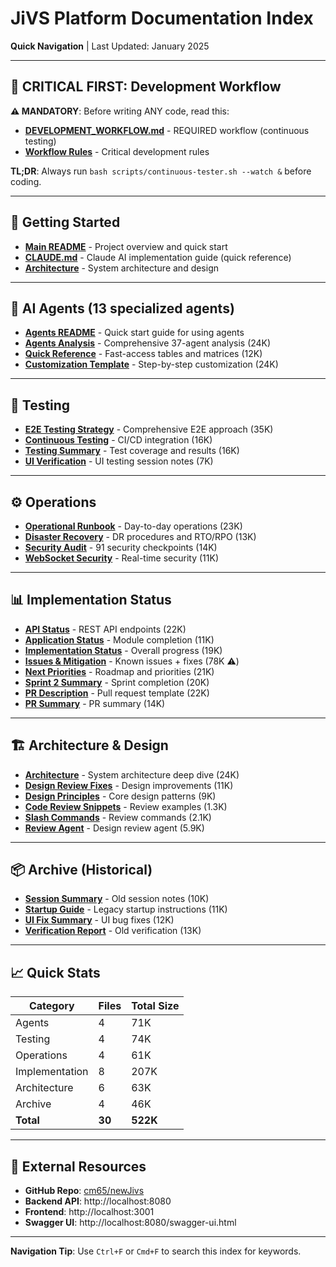 # JiVS Platform Documentation Index

**Quick Navigation** | Last Updated: January 2025

---

## 🚨 CRITICAL FIRST: Development Workflow

**⚠️ MANDATORY**: Before writing ANY code, read this:
- **[DEVELOPMENT_WORKFLOW.md](../DEVELOPMENT_WORKFLOW.md)** - REQUIRED workflow (continuous testing)
- **[Workflow Rules](.claude/WORKFLOW_RULES.md)** - Critical development rules

**TL;DR**: Always run `bash scripts/continuous-tester.sh --watch &` before coding.

---

## 📖 Getting Started

- **[Main README](../README.md)** - Project overview and quick start
- **[CLAUDE.md](../CLAUDE.md)** - Claude AI implementation guide (quick reference)
- **[Architecture](architecture/ARCHITECTURE.md)** - System architecture and design

---

## 🤖 AI Agents (13 specialized agents)

- **[Agents README](agents/AGENTS_README.md)** - Quick start guide for using agents
- **[Agents Analysis](agents/AGENTS_ANALYSIS.md)** - Comprehensive 37-agent analysis (24K)
- **[Quick Reference](agents/AGENTS_QUICK_REFERENCE.md)** - Fast-access tables and matrices (12K)
- **[Customization Template](agents/AGENT_CUSTOMIZATION_TEMPLATE.md)** - Step-by-step customization (24K)

---

## 🧪 Testing

- **[E2E Testing Strategy](testing/E2E_TESTING_STRATEGY.md)** - Comprehensive E2E approach (35K)
- **[Continuous Testing](testing/CONTINUOUS_TESTING_IMPLEMENTATION.md)** - CI/CD integration (16K)
- **[Testing Summary](testing/TESTING_SUMMARY.md)** - Test coverage and results (16K)
- **[UI Verification](testing/UI_VERIFICATION_SESSION.md)** - UI testing session notes (7K)

---

## ⚙️ Operations

- **[Operational Runbook](operations/OPERATIONAL_RUNBOOK.md)** - Day-to-day operations (23K)
- **[Disaster Recovery](operations/DISASTER_RECOVERY.md)** - DR procedures and RTO/RPO (13K)
- **[Security Audit](operations/SECURITY_AUDIT_CHECKLIST.md)** - 91 security checkpoints (14K)
- **[WebSocket Security](operations/WEBSOCKET_SECURITY.md)** - Real-time security (11K)

---

## 📊 Implementation Status

- **[API Status](implementation/API_IMPLEMENTATION_STATUS.md)** - REST API endpoints (22K)
- **[Application Status](implementation/APPLICATION_STATUS.md)** - Module completion (11K)
- **[Implementation Status](implementation/IMPLEMENTATION_STATUS.md)** - Overall progress (19K)
- **[Issues & Mitigation](implementation/ISSUES_AND_MITIGATION_PLAN.md)** - Known issues + fixes (78K ⚠️)
- **[Next Priorities](implementation/NEXT_PRIORITIES.md)** - Roadmap and priorities (21K)
- **[Sprint 2 Summary](implementation/SPRINT2_COMPLETION_SUMMARY.md)** - Sprint completion (20K)
- **[PR Description](implementation/PR_DESCRIPTION.md)** - Pull request template (22K)
- **[PR Summary](implementation/PULL_REQUEST_SUMMARY.md)** - PR summary (14K)

---

## 🏗️ Architecture & Design

- **[Architecture](architecture/ARCHITECTURE.md)** - System architecture deep dive (24K)
- **[Design Review Fixes](architecture/DESIGN_REVIEW_FIXES.md)** - Design improvements (11K)
- **[Design Principles](architecture/design-principles.md)** - Core design patterns (9K)
- **[Code Review Snippets](architecture/design-codereview-snippets.md)** - Review examples (1.3K)
- **[Slash Commands](architecture/design-review-slash-commands.md)** - Review commands (2.1K)
- **[Review Agent](architecture/design-reviewagent.md)** - Design review agent (5.9K)

---

## 📦 Archive (Historical)

- **[Session Summary](archive/SESSION_SUMMARY.md)** - Old session notes (10K)
- **[Startup Guide](archive/STARTUP_GUIDE.md)** - Legacy startup instructions (11K)
- **[UI Fix Summary](archive/UI_FIX_SUMMARY.md)** - UI bug fixes (12K)
- **[Verification Report](archive/VERIFICATION_REPORT.md)** - Old verification (13K)

---

## 📈 Quick Stats

| Category | Files | Total Size |
|----------|-------|------------|
| Agents | 4 | 71K |
| Testing | 4 | 74K |
| Operations | 4 | 61K |
| Implementation | 8 | 207K |
| Architecture | 6 | 63K |
| Archive | 4 | 46K |
| **Total** | **30** | **522K** |

---

## 🔗 External Resources

- **GitHub Repo**: [cm65/newJivs](https://github.com/cm65/newJivs)
- **Backend API**: http://localhost:8080
- **Frontend**: http://localhost:3001
- **Swagger UI**: http://localhost:8080/swagger-ui.html

---

**Navigation Tip**: Use `Ctrl+F` or `Cmd+F` to search this index for keywords.
